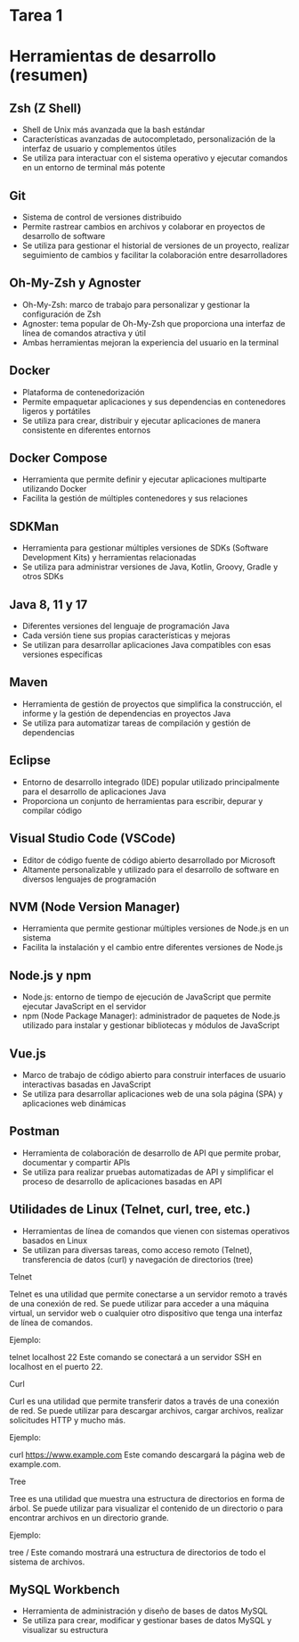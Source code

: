 # Tarea 1
# Herramientas de desarrollo (resumen)

## Zsh (Z Shell)

* Shell de Unix más avanzada que la bash estándar
* Características avanzadas de autocompletado, personalización de la interfaz de usuario y complementos útiles
* Se utiliza para interactuar con el sistema operativo y ejecutar comandos en un entorno de terminal más potente

## Git

* Sistema de control de versiones distribuido
* Permite rastrear cambios en archivos y colaborar en proyectos de desarrollo de software
* Se utiliza para gestionar el historial de versiones de un proyecto, realizar seguimiento de cambios y facilitar la colaboración entre desarrolladores

## Oh-My-Zsh y Agnoster

* Oh-My-Zsh: marco de trabajo para personalizar y gestionar la configuración de Zsh
* Agnoster: tema popular de Oh-My-Zsh que proporciona una interfaz de línea de comandos atractiva y útil
* Ambas herramientas mejoran la experiencia del usuario en la terminal

## Docker

* Plataforma de contenedorización
* Permite empaquetar aplicaciones y sus dependencias en contenedores ligeros y portátiles
* Se utiliza para crear, distribuir y ejecutar aplicaciones de manera consistente en diferentes entornos

## Docker Compose

* Herramienta que permite definir y ejecutar aplicaciones multiparte utilizando Docker
* Facilita la gestión de múltiples contenedores y sus relaciones

## SDKMan

* Herramienta para gestionar múltiples versiones de SDKs (Software Development Kits) y herramientas relacionadas
* Se utiliza para administrar versiones de Java, Kotlin, Groovy, Gradle y otros SDKs

## Java 8, 11 y 17

* Diferentes versiones del lenguaje de programación Java
* Cada versión tiene sus propias características y mejoras
* Se utilizan para desarrollar aplicaciones Java compatibles con esas versiones específicas

## Maven

* Herramienta de gestión de proyectos que simplifica la construcción, el informe y la gestión de dependencias en proyectos Java
* Se utiliza para automatizar tareas de compilación y gestión de dependencias

## Eclipse

* Entorno de desarrollo integrado (IDE) popular utilizado principalmente para el desarrollo de aplicaciones Java
* Proporciona un conjunto de herramientas para escribir, depurar y compilar código

## Visual Studio Code (VSCode)

* Editor de código fuente de código abierto desarrollado por Microsoft
* Altamente personalizable y utilizado para el desarrollo de software en diversos lenguajes de programación

## NVM (Node Version Manager)

* Herramienta que permite gestionar múltiples versiones de Node.js en un sistema
* Facilita la instalación y el cambio entre diferentes versiones de Node.js

## Node.js y npm

* Node.js: entorno de tiempo de ejecución de JavaScript que permite ejecutar JavaScript en el servidor
* npm (Node Package Manager): administrador de paquetes de Node.js utilizado para instalar y gestionar bibliotecas y módulos de JavaScript

## Vue.js

* Marco de trabajo de código abierto para construir interfaces de usuario interactivas basadas en JavaScript
* Se utiliza para desarrollar aplicaciones web de una sola página (SPA) y aplicaciones web dinámicas

## Postman

* Herramienta de colaboración de desarrollo de API que permite probar, documentar y compartir APIs
* Se utiliza para realizar pruebas automatizadas de API y simplificar el proceso de desarrollo de aplicaciones basadas en API

## Utilidades de Linux (Telnet, curl, tree, etc.)

* Herramientas de línea de comandos que vienen con sistemas operativos basados en Linux
* Se utilizan para diversas tareas, como acceso remoto (Telnet), transferencia de datos (curl) y navegación de directorios (tree)

Telnet

Telnet es una utilidad que permite conectarse a un servidor remoto a través de una conexión de red. Se puede utilizar para acceder a una máquina virtual, un servidor web o cualquier otro dispositivo que tenga una interfaz de línea de comandos.

Ejemplo:

telnet localhost 22
Este comando se conectará a un servidor SSH en localhost en el puerto 22.

Curl

Curl es una utilidad que permite transferir datos a través de una conexión de red. Se puede utilizar para descargar archivos, cargar archivos, realizar solicitudes HTTP y mucho más.

Ejemplo:

curl https://www.example.com
Este comando descargará la página web de example.com.

Tree

Tree es una utilidad que muestra una estructura de directorios en forma de árbol. Se puede utilizar para visualizar el contenido de un directorio o para encontrar archivos en un directorio grande.

Ejemplo:

tree /
Este comando mostrará una estructura de directorios de todo el sistema de archivos.

## MySQL Workbench

* Herramienta de administración y diseño de bases de datos MySQL
* Se utiliza para crear, modificar y gestionar bases de datos MySQL y visualizar su estructura
